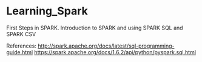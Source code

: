 # Learning_Spark


First Steps in SPARK.
Introduction to SPARK and using SPARK SQL and SPARK CSV 

References:
http://spark.apache.org/docs/latest/sql-programming-guide.html
https://spark.apache.org/docs/1.6.2/api/python/pyspark.sql.html
